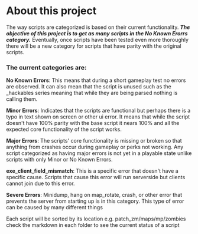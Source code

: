 # About this project

The way scripts are categorized is based on their current functionality. 
***The objective of this project is to get as many scripts in the No Known Erorrs category.*** 
Eventually, once scripts have been tested even more thoroughly there will be a new category for scripts that have parity with the original scripts.

### The current categories are:

**No Known Errors**: This means that during a short gameplay test no errors are observed.
It can also mean that the script is unused such as the _hackables series meaning that while they are being parsed nothing is calling them.

**Minor Errors**: Indicates that the scripts are functional but perhaps there is a typo in text shown on screen or other ui error.
It means that while the script doesn't have 100% parity with the base script it nears 100% and all the expected core functionality of the script works.

**Major Errors**: The scripts' core functionality is missing or broken so that anything from crashes occur during gameplay or perks not working.
Any script categorized as having major errors is not yet in a playable state unlike scripts with only Minor or No Known Errors.

**exe_client_field_mismatch**: This is a specific error that doesn't have a specific cause.
Scripts that cause this error will run serverside but clients cannot join due to this error.

**Severe Errors**: Minidump, hang on map_rotate, crash, or other error that prevents the server from starting up is in this category.
This type of error can be caused by many different things

Each script will be sorted by its location e.g. patch_zm/maps/mp/zombies check the markdown in each folder to see the current status of a script